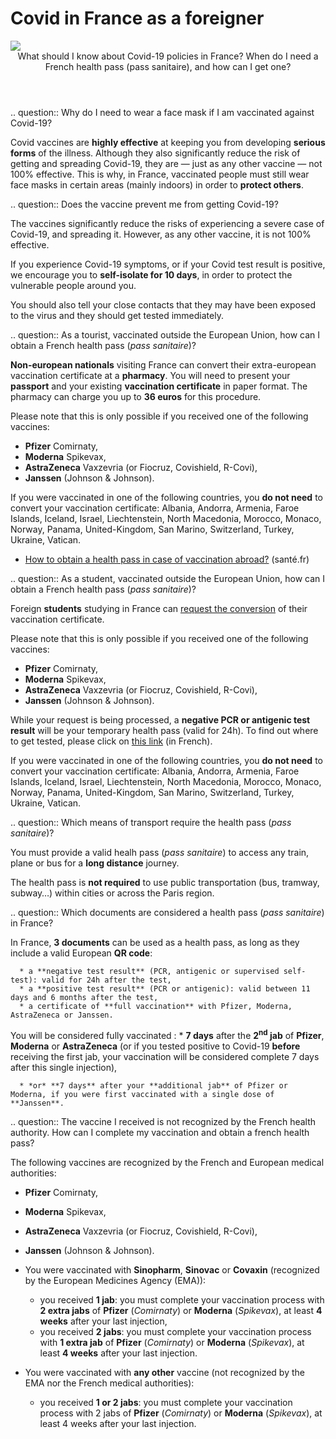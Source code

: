 # Covid in France as a foreigner

<img src="illustrations/deplacements.svg">

<header>What should I know about Covid-19 policies in France? When do I need a French health pass (pass sanitaire), and how can I get one?</header>

<div itemscope itemtype="https://schema.org/FAQPage">

.. question:: Why do I need to wear a face mask if I am vaccinated against Covid-19?

   Covid vaccines are **highly effective** at keeping you from developing **serious forms** of the illness. Although they also significantly reduce the risk of getting and spreading Covid-19, they are — just as any other vaccine — not 100% effective. This is why, in France, vaccinated people must still wear face masks in certain areas (mainly indoors) in order to **protect others**.


.. question:: Does the vaccine prevent me from getting Covid-19?

   The vaccines significantly reduce the risks of experiencing a severe case of Covid-19, and spreading it.
   However, as any other vaccine, it is not 100% effective.

   If you experience Covid-19 symptoms, or if your Covid test result is positive, we encourage you to **self-isolate for 10 days**, in order to protect the vulnerable people around you.

   You should also tell your close contacts that they may have been exposed to the virus and they should get tested immediately.


.. question:: As a tourist, vaccinated outside the European Union, how can I obtain a French health pass (<i>pass sanitaire</i>)?

   **Non-european nationals** visiting France can convert their extra-european vaccination certificate at a **pharmacy**. You will need to present your **passport** and your existing **vaccination certificate** in paper format. The pharmacy can charge you up to **36 euros** for this procedure.

   Please note that this is only possible if you received one of the following vaccines:
   - **Pfizer** Comirnaty,
   - **Moderna** Spikevax,
   - **AstraZeneca** Vaxzevria (or Fiocruz, Covishield, R-Covi),
   - **Janssen** (Johnson & Johnson).

   If you were vaccinated in one of the following countries, you **do not need** to convert your vaccination certificate: Albania, Andorra, Armenia, Faroe Islands, Iceland, Israel, Liechtenstein, North Macedonia, Morocco, Monaco, Norway, Panama, United-Kingdom, San Marino, Switzerland, Turkey, Ukraine, Vatican.

   <div class="voir-aussi">

   - [How to obtain a health pass in case of vaccination abroad?](https://www.sante.fr/how-to-obtain-a-french-health-pass) (santé.fr)

   </div>


.. question:: As a student, vaccinated outside the European Union, how can I obtain a French health pass (<i>pass sanitaire</i>)?

   Foreign **students** studying in France can [request the conversion](https://www.demarches-simplifiees.fr/commencer/passe-sanitaire-etudiants?locale=en) of their vaccination certificate.

   Please note that this is only possible if you received one of the following vaccines:
   - **Pfizer** Comirnaty,
   - **Moderna** Spikevax,
   - **AstraZeneca** Vaxzevria (or Fiocruz, Covishield, R-Covi),
   - **Janssen** (Johnson & Johnson).

   While your request is being processed, a **negative PCR or antigenic test result** will be your temporary health pass (valid for 24h). To find out where to get tested, please click on [this link](https://www.sante.fr/cf/centres-depistage-covid.html) (in French).

   If you were vaccinated in one of the following countries, you **do not need** to convert your vaccination certificate: Albania, Andorra, Armenia, Faroe Islands, Iceland, Israel, Liechtenstein, North Macedonia, Morocco, Monaco, Norway, Panama, United-Kingdom, San Marino, Switzerland, Turkey, Ukraine, Vatican.

.. question:: Which means of transport require the health pass (<i>pass sanitaire</i>)?

   You must provide a valid healh pass (*pass sanitaire*) to access any train, plane or bus for a **long distance** journey.

   The health pass is **not required** to use public transportation (bus, tramway, subway…) within cities or across the Paris region.


.. question:: Which documents are considered a health pass (<i>pass sanitaire</i>) in France?

   In France, **3 documents** can be used as a health pass, as long as they include a valid European **QR code**:

      * a **negative test result** (PCR, antigenic or supervised self-test): valid for 24h after the test,
      * a **positive test result** (PCR or antigenic): valid between 11 days and 6 months after the test,
      * a certificate of **full vaccination** with Pfizer, Moderna, AstraZeneca or Janssen.

   You will be considered fully vaccinated :
      * **7 days** after the <strong>2<sup>nd</sup> jab</strong> of **Pfizer**, **Moderna** or **AstraZeneca** (or if you tested positive to Covid-19 **before** receiving the first jab, your vaccination will be considered complete 7 days after this single injection),

      * *or* **7 days** after your **additional jab** of Pfizer or Moderna, if you were first vaccinated with a single dose of **Janssen**.


.. question:: The vaccine I received is not recognized by the French health authority. How can I complete my vaccination and obtain a french health pass?

   The following vaccines are recognized by the French and European medical authorities:
   - **Pfizer** Comirnaty,
   - **Moderna** Spikevax,
   - **AstraZeneca** Vaxzevria (or Fiocruz, Covishield, R-Covi),
   - **Janssen** (Johnson & Johnson).

   - You were vaccinated with **Sinopharm**, **Sinovac** or **Covaxin** (recognized by the European Medicines Agency (EMA)):
      - you received **1 jab**: you must complete your vaccination process with **2 extra jabs** of **Pfizer** (*Comirnaty*) or **Moderna** (*Spikevax*), at least **4 weeks** after your last injection,
      - you received **2 jabs**: you must complete your vaccination process with **1 extra jab** of **Pfizer** (*Comirnaty*) or **Moderna** (*Spikevax*), at least **4 weeks** after your last injection.

   - You were vaccinated with **any other** vaccine (not recognized by the EMA nor the French medical authorities):
      - you received **1 or 2 jabs**: you must complete your vaccination process with 2 jabs of **Pfizer** (*Comirnaty*) or **Moderna** (*Spikevax*), at least 4 weeks after your last injection.


</div>
